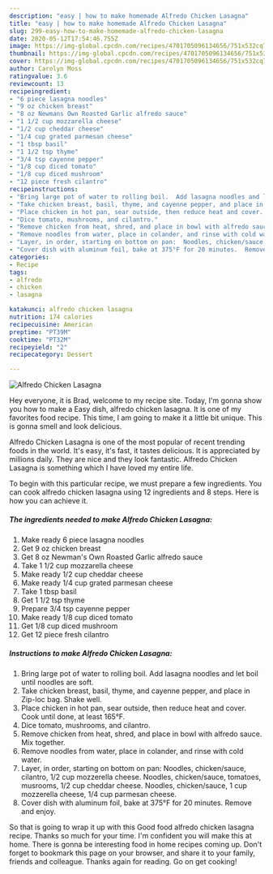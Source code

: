 ```yaml
---
description: "easy | how to make homemade Alfredo Chicken Lasagna"
title: "easy | how to make homemade Alfredo Chicken Lasagna"
slug: 299-easy-how-to-make-homemade-alfredo-chicken-lasagna
date: 2020-05-12T17:54:46.755Z
image: https://img-global.cpcdn.com/recipes/4701705096134656/751x532cq70/alfredo-chicken-lasagna-recipe-main-photo.jpg
thumbnail: https://img-global.cpcdn.com/recipes/4701705096134656/751x532cq70/alfredo-chicken-lasagna-recipe-main-photo.jpg
cover: https://img-global.cpcdn.com/recipes/4701705096134656/751x532cq70/alfredo-chicken-lasagna-recipe-main-photo.jpg
author: Carolyn Moss
ratingvalue: 3.6
reviewcount: 13
recipeingredient:
- "6 piece lasagna noodles"
- "9 oz chicken breast"
- "8 oz Newmans Own Roasted Garlic alfredo sauce"
- "1 1/2 cup mozzarella cheese"
- "1/2 cup cheddar cheese"
- "1/4 cup grated parmesan cheese"
- "1 tbsp basil"
- "1 1/2 tsp thyme"
- "3/4 tsp cayenne pepper"
- "1/8 cup diced tomato"
- "1/8 cup diced mushroom"
- "12 piece fresh cilantro"
recipeinstructions:
- "Bring large pot of water to rolling boil.  Add lasagna noodles and let boil until noodles are soft."
- "Take chicken breast, basil, thyme, and cayenne pepper, and place in Zip-loc bag.  Shake well."
- "Place chicken in hot pan, sear outside, then reduce heat and cover.  Cook until done, at least 165°F."
- "Dice tomato, mushrooms, and cilantro."
- "Remove chicken from heat, shred, and place in bowl with alfredo sauce. Mix together."
- "Remove noodles from water, place in colander, and rinse with cold water."
- "Layer, in order, starting on bottom on pan:  Noodles, chicken/sauce, cilantro, 1/2 cup mozzerella cheese.  Noodles, chicken/sauce, tomatoes, musrooms, 1/2 cup cheddar cheese.  Noodles, chicken/sauce, 1 cup mozzerella cheese, 1/4 cup parmesan cheese."
- "Cover dish with aluminum foil, bake at 375°F for 20 minutes.  Remove and enjoy."
categories:
- Recipe
tags:
- alfredo
- chicken
- lasagna

katakunci: alfredo chicken lasagna 
nutrition: 174 calories
recipecuisine: American
preptime: "PT39M"
cooktime: "PT32M"
recipeyield: "2"
recipecategory: Dessert

---
```



![Alfredo Chicken Lasagna](https://img-global.cpcdn.com/recipes/4701705096134656/751x532cq70/alfredo-chicken-lasagna-recipe-main-photo.jpg)

Hey everyone, it is Brad, welcome to my recipe site. Today, I'm gonna show you how to make a Easy dish, alfredo chicken lasagna. It is one of my favorites food recipe. This time, I am going to make it a little bit unique. This is gonna smell and look delicious.



Alfredo Chicken Lasagna is one of the most popular of recent trending foods in the world. It's easy, it's fast, it tastes delicious. It is appreciated by millions daily. They are nice and they look fantastic. Alfredo Chicken Lasagna is something which I have loved my entire life.


To begin with this particular recipe, we must prepare a few ingredients. You can cook alfredo chicken lasagna using 12 ingredients and 8 steps. Here is how you can achieve it.

<!--inarticleads1-->

##### The ingredients needed to make Alfredo Chicken Lasagna:

1. Make ready 6 piece lasagna noodles
1. Get 9 oz chicken breast
1. Get 8 oz Newman&#39;s Own Roasted Garlic alfredo sauce
1. Take 1 1/2 cup mozzarella cheese
1. Make ready 1/2 cup cheddar cheese
1. Make ready 1/4 cup grated parmesan cheese
1. Take 1 tbsp basil
1. Get 1 1/2 tsp thyme
1. Prepare 3/4 tsp cayenne pepper
1. Make ready 1/8 cup diced tomato
1. Get 1/8 cup diced mushroom
1. Get 12 piece fresh cilantro




<!--inarticleads2-->

##### Instructions to make Alfredo Chicken Lasagna:

1. Bring large pot of water to rolling boil.  Add lasagna noodles and let boil until noodles are soft.
1. Take chicken breast, basil, thyme, and cayenne pepper, and place in Zip-loc bag.  Shake well.
1. Place chicken in hot pan, sear outside, then reduce heat and cover.  Cook until done, at least 165°F.
1. Dice tomato, mushrooms, and cilantro.
1. Remove chicken from heat, shred, and place in bowl with alfredo sauce. Mix together.
1. Remove noodles from water, place in colander, and rinse with cold water.
1. Layer, in order, starting on bottom on pan:  Noodles, chicken/sauce, cilantro, 1/2 cup mozzerella cheese.  Noodles, chicken/sauce, tomatoes, musrooms, 1/2 cup cheddar cheese.  Noodles, chicken/sauce, 1 cup mozzerella cheese, 1/4 cup parmesan cheese.
1. Cover dish with aluminum foil, bake at 375°F for 20 minutes.  Remove and enjoy.




So that is going to wrap it up with this Good food alfredo chicken lasagna recipe. Thanks so much for your time. I'm confident you will make this at home. There is gonna be interesting food in home recipes coming up. Don't forget to bookmark this page on your browser, and share it to your family, friends and colleague. Thanks again for reading. Go on get cooking!
